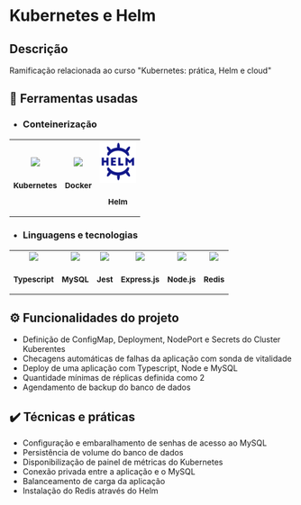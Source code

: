 # Kubernetes e Helm

## Descrição

Ramificação relacionada ao curso "Kubernetes: prática, Helm e cloud"

## 🔧 Ferramentas usadas

<div>
  <table>

  * ### Conteinerização
    <tr>
      <td align="center">
        <img src="https://skillicons.dev/icons?i=k8s" width="65px"/>
        <sub>
          <b>
            <h3>Kubernetes</h3>
          </b>
        </sub>
      </td>
      <td align="center">
        <img src="https://skillicons.dev/icons?i=docker" width="65px"/>
        <sub>
          <b>
            <h3>Docker</h3>
          </b>
        </sub>
      </td>
      <td align="center">
        <img src="./assets/helm-icon.svg" width="65px"/>
        <sub>
          <b>
            <h3>Helm</h3>
          </b>
        </sub>
      </td>
    </tr>
  </table>

  <table>
  
  * ### Linguagens e tecnologias
    <tr>
      <td align="center">
        <img src="https://skillicons.dev/icons?i=ts" width="65px"/>
        <sub>
          <b>
            <h3>Typescript</h3>
          </b>
        </sub>
      </td>
      <td align="center">
        <img src="https://skillicons.dev/icons?i=mysql" width="65px"/>
        <sub>
          <b>
            <h3>MySQL</h3>
          </b>
        </sub>
      </td>
      <td align="center">
        <img src="https://skillicons.dev/icons?i=jest" width="65px"/>
        <sub>
          <b>
            <h3>Jest</h3>
          </b>
        </sub>
      </td>
      <td align="center">
        <img src="https://skillicons.dev/icons?i=express" width="65px"/>
        <sub>
          <b>
            <h3>Express.js</h3>
          </b>
        </sub>
      </td>
      <td align="center">
        <img src="https://skillicons.dev/icons?i=nodejs" width="65px"/>
        <sub>
          <b>
            <h3>Node.js</h3>
          </b>
        </sub>
      </td>
      <td align="center">
        <img src="https://skillicons.dev/icons?i=redis" width="65px"/>
        <sub>
          <b>
            <h3>Redis</h3>
          </b>
        </sub>
      </td>
    </tr>
  </table>
</div>

## ⚙️ Funcionalidades do projeto

* Definição de ConfigMap, Deployment, NodePort e Secrets do Cluster Kuberentes
* Checagens automáticas de falhas da aplicação com sonda de vitalidade
* Deploy de uma aplicação com Typescript, Node e MySQL
* Quantidade mínimas de réplicas definida como 2
* Agendamento de backup do banco de dados

## ✔️ Técnicas e práticas

* Configuração e embaralhamento de senhas de acesso ao MySQL
* Persistência de volume do banco de dados
* Disponibilização de painel de métricas do Kubernetes
* Conexão privada entre a aplicação e o MySQL
* Balanceamento de carga da aplicação
* Instalação do Redis através do Helm
